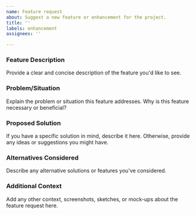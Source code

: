 ```yaml
---
name: Feature request
about: Suggest a new feature or enhancement for the project.
title: ''
labels: enhancement
assignees: ''

---
```


### Feature Description
Provide a clear and concise description of the feature you'd like to see.

### Problem/Situation
Explain the problem or situation this feature addresses. Why is this feature necessary or beneficial?

### Proposed Solution
If you have a specific solution in mind, describe it here. Otherwise, provide any ideas or suggestions you might have.

### Alternatives Considered
Describe any alternative solutions or features you've considered.

### Additional Context
Add any other context, screenshots, sketches, or mock-ups about the feature request here.
